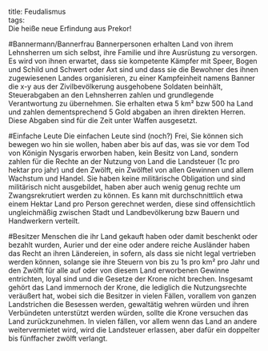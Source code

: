 title: Feudalismus  
tags:   
Die heiße neue Erfindung aus Prekor!

#Bannermann/Bannerfrau
Bannerpersonen erhalten Land von ihrem Lehnsherren um sich selbst, ihre Familie und ihre Ausrüstung zu versorgen. Es wird von ihnen erwartet, dass sie kompetente Kämpfer mit Speer, Bogen und Schild und Schwert oder Axt sind und dass sie die Bewohner des ihnen zugewiesenen Landes organisieren, zu einer Kampfeinheit namens Banner die x-y aus der Zivilbevölkerung ausgehobene Soldaten beinhält, Steuerabgaben an den Lehnsherren zahlen und grundlegende Verantwortung zu übernehmen.
Sie erhalten etwa 5 km² bzw 500 ha Land und zahlen dementsprechend 5 Gold abgaben an ihren direkten Herren. Diese Abgaben sind für die Zeit unter Waffen ausgesetzt.

#Einfache Leute
Die einfachen Leute sind (noch?) Frei, Sie können sich bewegen wo hin sie wollen, haben aber bis auf das, was sie vor dem Tod von Königin Nysgaris erworben haben, kein Besitz von Land, sondern zahlen für die Rechte an der Nutzung von Land die Landsteuer (1c pro hektar pro jahr) und den Zwölft, ein Zwölftel von allen Gewinnen und allem Wachstum und Handel.
Sie haben keine militärische Obligation und sind militärisch nicht ausgebildet, haben aber auch wenig genug rechte um Zwangsrekrutiert werden zu können. Es kann mit durchschnittlich etwa einem Hektar Land pro Person gerechnet werden, diese sind offensichtlich ungleichmäßig zwischen Stadt und Landbevölkerung bzw Bauern und Handwerkern verteilt.

#Besitzer
Menschen die ihr Land gekauft haben oder damit beschenkt oder bezahlt wurden, Aurier und der eine oder andere reiche Ausländer haben das Recht an ihren Ländereien, in sofern, als dass sie nicht legal vertrieben werden können, solange sie ihre Steuern von bis zu 1s pro km² pro Jahr und den Zwölft für alle auf oder von diesem Land erworbenen Gewinne entrichten, loyal sind und die Gesetze der Krone nicht brechen. Insgesamt gehört das Land immernoch der Krone, die lediglich die Nutzungsrechte veräußert hat, wobei sich die Besitzer in vielen Fällen, vorallem von ganzen Landstrichen die Besessen werden, gewaltätig wehren würden und ihren Verbündeten unterstützt werden würden, sollte die Krone versuchen das Land zurückzunehmen. In vielen fällen, vor allem wenn das Land an andere weitervermietet wird, wird die Landsteuer erlassen, aber dafür ein doppelter bis fünffacher zwölft verlangt.

